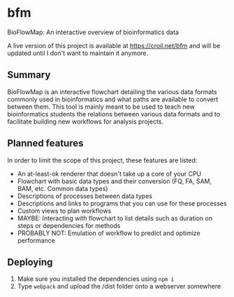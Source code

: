 # bfm
BioFlowMap: An interactive overview of bioinformatics data  
  
A live version of this project is available at https://croil.net/bfm and will be updated until I don't want to maintain it anymore.

## Summary
BioFlowMap is an interactive flowchart detailing the various data formats commonly used in bioinformatics and what paths are available to convert between them. This tool is mainly meant to be used to teach new bioinformatics students the relations between various data formats and to facilitate building new workflows for analysis projects.

## Planned features
In order to limit the scope of this project, these features are listed:

* An at-least-ok renderer that doesn't take up a core of your CPU
* Flowchart with basic data types and their conversion (FQ, FA, SAM, BAM, etc. Common data types)
* Descriptions of processes between data types
* Descriptions and links to programs that you can use for these processes
* Custom views to plan workflows
* MAYBE: Interacting with flowchart to list details such as duration on steps or dependencies for methods
* PROBABLY NOT: Emulation of workflow to predict and optimize performance

## Deploying

1. Make sure you installed the dependencies using ```npm i```
2. Type ```webpack``` and upload the /dist folder onto a webserver somewhere
